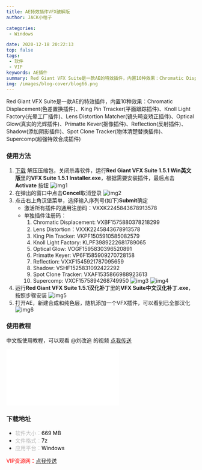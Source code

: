 ```yaml
---
title: AE特效插件VFX破解版
author: JACK小桔子

categories: 
 - Windows

date: 2020-12-18 20:22:13
top: false
tags: 
 - 软件
 - VIP
keywords: AE插件
summary: Red Giant VFX Suite是一款AE的特效插件，内置10种效果：Chromatic Displacement、King Pin Trracker、Knoll Light Factory、Lens Distortion Matcher、Optical Glow、Primatte Kever 6、Reflection、Shadow、Spot Clone Tracker、Supercomp
img: /images/blog-cover/blog66.png
---
```

Red Giant VFX Suite是一款AE的特效插件，内置10种效果：Chromatic Displacement(色差置换插件)、King Pin Trracker(平面跟踪插件)、Knoll Light Factory(光晕工厂插件)、Lens Distortion Matcher(镜头畸变矫正插件)、Optical Glow(真实的光辉插件)、Primatte Kever(抠像插件)、Reflection(反射插件)、Shadow(添加阴影插件)、Spot Clone Tracker(物体清楚替换插件)、Supercomp(超强特效合成插件)

### 使用方法
1. [下载](/2020/12/18/blog66/#下载地址) 解压压缩包，关闭杀毒软件，运行**Red Giant VFX Suite 1.5.1 Win英文版**里的**VFX Suite 1.5.1 Installer.exe**，根据需要安装插件，最后点击 **Activate** 按钮
![img1](/images/blog/blog66/img1.png "© JACK小桔子")
2. 在弹出的窗口中点击**Cencel**取消登录
![img2](/images/blog/blog66/img2.png "© JACK小桔子")
3. 点击右上角汉堡菜单，选择输入序列号(如下)**Submit**确定
    * 激活所有插件的通用注册码：VXXK2245843678913578
    * 单独插件注册码：
        1. Chromatic Displacement: VXBF1575880378218299
        2. Lens Distortion：VXXK2245843678913578
        3. King Pin Tracker: VKPF1505910585082579
        4. Knoll Light Factory: KLPF3989222681789065
        5. Optical Glow: VOGF1595830396520891
        6. Primatte Keyer: VP6F1585909270728158
        7. Reflection: VXXF1545921787095659
        8. Shadow: VSHF1525831092422292
        9. Spot Clone Tracker: VXAF1535866988923613
        10. Supercomp: VXCF1575894268749950
![img3](/images/blog/blog66/img3.png "© JACK小桔子")
![img4](/images/blog/blog66/img4.png "© JACK小桔子")
4. 运行**Red Giant VFX Suite 1.5.1汉化补丁**里的**VFX Suite中文汉化补丁.exe**，按照步骤安装
![img5](/images/blog/blog66/img5.png "© JACK小桔子")
5. 打开AE，新建合成和纯色层，随机添加一个VFX插件，可以看到已全部汉化
![img6](/images/blog/blog66/img6.png "© JACK小桔子")

### 使用教程
中文版使用教程，可以观看 @刘改追 的视频
[点我传送](https://www.bilibili.com/video/BV1gZ4y1L7UM)

<iframe src="//player.bilibili.com/player.html?aid=372423061&bvid=BV1gZ4y1L7UM&cid=245243863&page=1" scrolling="no" border="0" frameborder="no" framespacing="0" allowfullscreen="true"> </iframe>

### 下载地址
* <font color = #bcbcbc>软件大小：</font><font color = #000000>669 MB</font>
* <font color = #bcbcbc>文件格式：</font><font color = #000000>7z</font>
* <font color = #bcbcbc>应用平台：</font><font color = #000000>Windows</font>

<font color = #ff0000>VIP资源网：</font>[点我传送](https://vipxjz.vercel.app/2020/12/18/vfx/)